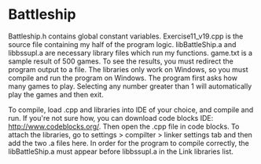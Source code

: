 # Battleship
Battleship.h contains global constant variables.  Exercise11_v19.cpp is the source file containing my half of the program logic.  libBattleShip.a and libbssupl.a are necessary library files which run my functions.  game.txt is a sample result of 500 games.  To see the results, you must redirect the program output to a file.  The libraries only work on Windows, so you must compile and run the program on Windows.  The program first asks how many games to play.  Selecting any number greater than 1 will automatically play the games and then exit.

To compile, load .cpp and libraries into IDE of your choice, and compile and run.  If you're not sure how, you can download code blocks IDE:  http://www.codeblocks.org/.  Then open the .cpp file in code blocks.  To attach the libraries, go to settings > compilter > linker settings tab and then add the two .a files here.  In order for the program to compile correctly, the libBattleShip.a must appear before libbssupl.a in the Link libraries list.
